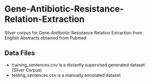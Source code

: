 # Gene-Antibiotic-Resistance-Relation-Extraction
Silver corpus for Gene-Antibiotic Resistance Relation Extraction from English Abstracts obtained from Pubmed

## Data Files
- training_sentences.csv is a distantly supervised generated dataset (Silver Corpus)
- testing_sentences.csv is a manually annotated dataset
